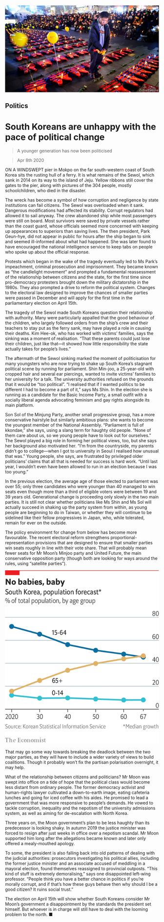 ![](./images/20200411_SRP548.jpg)

## Politics

# South Koreans are unhappy with the pace of political change

> A younger generation has now been politicised

> Apr 8th 2020

ON A WINDSWEPT pier in Mokpo on the far south-western coast of South Korea sits the rusting hull of a ferry. It is what remains of the Sewol, which sank in 2014 on its way to the island of Jeju. Yellow ribbons still cover the gates to the pier, along with pictures of the 304 people, mostly schoolchildren, who died in the disaster.

The wreck has become a symbol of how corruption and negligence by state institutions can fail citizens. The Sewol was overloaded when it sank. Dangerous modifications had affected its stability. Corrupt regulators had allowed it to sail anyway. The crew abandoned ship while most passengers were still on board. Most survivors were saved by private vessels rather than the coast guard, whose officials seemed more concerned with keeping up appearances to superiors than saving lives. The then president, Park Geun-hye, did not appear in public for hours after the ship began to sink and seemed ill-informed about what had happened. She was later found to have encouraged the national intelligence service to keep tabs on people who spoke up about the official response.

Protests which began in the wake of the tragedy eventually led to Ms Park’s impeachment, criminal prosecution and imprisonment. They became known as “the candlelight movement” and prompted a fundamental reassessment of the relationship between citizens and the state, for the first time since pro-democracy protesters brought down the military dictatorship in the 1980s. They also prompted a drive to reform the political system. Changes to the electoral law designed to improve the chances of smaller parties were passed in December and will apply for the first time in the parliamentary election on April 15th.

The tragedy of the Sewol made South Koreans question their relationship with authority. Many were particularly appalled that the good behaviour of the children, who largely followed orders from the ship’s crew and their teachers to stay put as the ferry sank, may have played a role in causing their deaths. Kim Hee-ok, who has worked with victims’ families, says the sinking was a moment of realisation. “That these parents could just lose their children, just like that—it showed how little responsibility the state actually takes for people’s lives.”

The aftermath of the Sewol sinking marked the moment of politicisation for many youngsters who are now trying to shake up South Korea’s stagnant political scene by running for parliament. Shin Min-joo, a 25-year-old with cropped hair and several ear piercings, wanted to invite victims’ families to her university for a talk. The university authorities refused on the grounds that it would be “too political”. “I realised that if I wanted politics to be different I had to become a part of it,” says Ms Shin. In the election she is running as a candidate for the Basic Income Party, a small outfit with a socially liberal agenda advocating feminism and gay rights alongside its main platform.

Son Sol of the Minjung Party, another small progressive group, has a more conservative hairstyle but similarly ambitious plans: she wants to become the youngest member of the National Assembly. “Parliament is full of kkondae,” she says, using a slang term for haughty old people. “None of them care about us, so we young people have to look out for ourselves.” The Sewol played a big role in forming her political views, too, but she says her background also motivated her. “I’m from the countryside, my parents didn’t go to college—when I got to university in Seoul I realised how unusual that was.” Young people, she says, are frustrated by privileged older politicians’ claims that all that is needed for success is hard work. “Until last year, I wouldn’t even have been allowed to run in an election because I was too young.”

In the previous election, the average age of those elected to parliament was over 55; only three candidates who were younger than 40 managed to win seats even though more than a third of eligible voters were between 19 and 39 years old. Generational change is proceeding only slowly in the two main parties. It is still not clear whether politicians like Ms Shin and Ms Sol will actually succeed in shaking up the party system from within, as young people are beginning to do in Taiwan, or whether they will continue to be sidelined like their fellow progressives in Japan, who, while tolerated, remain for ever on the outside.

The policy environment for change from below has become more favourable. The recent electoral reform strengthens proportional-representation provisions that are designed to ensure that smaller parties win seats roughly in line with their vote share. That will probably mean fewer seats for Mr Moon’s Minjoo party and United Future, the main conservative opposition party (though both are looking for ways around the rules, using “satellite parties”).

![](./images/20200411_SRC516.png)

That may go some way towards breaking the deadlock between the two major parties, as they will have to include a wider variety of views to build coalitions. Though it probably won’t fix the partisan polarisation overnight, it may help.

What of the relationship between citizens and politicians? Mr Moon was swept into office on a tide of hope that the political class would become less distant from ordinary people. The former democracy activist and human-rights lawyer cultivated a down-to-earth image, eating cafeteria lunches and going for iced coffee with his aides. He promised to lead a government that was more responsive to people’s demands. He vowed to tackle corruption, inequality and the nepotism of the university admissions system, as well as aiming for de-escalation with North Korea.

Three years on, the Moon government’s plan to be less haughty than its predecessor is looking shaky. In autumn 2019 the justice minister was forced to resign after just weeks in office over a nepotism scandal. Mr Moon supported him long after the allegations became known and later only offered a mealy-mouthed apology.

To some, the president is also falling back into old patterns of dealing with the judicial authorities: prosecutors investigating his political allies, including the former justice minister and an associate accused of meddling in a mayoral election, found themselves reassigned to provincial outposts. “This kind of stuff is extremely demoralising,” says one disappointed left-wing professor. “People think you have a better chance in politics if you’re morally corrupt, and if that’s how these guys behave then why should I be a good citizen? It ruins social trust.”

The election on April 15th will show whether South Koreans consider Mr Moon’s government a disappointment by the standards the president set himself. But whoever is in charge will still have to deal with the looming problem to the north. ■